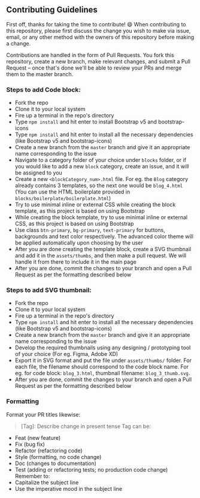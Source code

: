 ## Contributing Guidelines
First off, thanks for taking the time to contribute! 😄
When contributing to this repository, please first discuss the change you wish to make via issue, email, or any other method with the owners of this repository before making a change.

Contributions are handled in the form of Pull Requests. You fork this repository, create a new branch, make relevant changes, and submit a Pull Request – once that's done we'll be able to review your PRs and merge them to the master branch.


### Steps to add Code block:

-   Fork the repo
-   Clone it to your local system
-   Fire up a terminal in the repo's directory
-   Type `npm install` and hit enter to install Bootstrap v5 and bootstrap-icons
-   Type `npm install` and hit enter to install all the necessary dependencies (like Bootstrap v5 and bootstrap-icons)
-   Create a new branch from the `master` branch and give it an appropriate name corresponding to the issue
-   Navigate to a category folder of your choice under `blocks` folder, or if you would like to add a new `block` category, create an issue, and it will be assigned to you
-   Create a new `<blockCategory_num>.html` file. For eg. the `Blog` category already contains 3 templates, so the next one would be `blog_4.html` (You can use the HTML boilerplate provided in `blocks/boilerplate/boilerplate.html`)
-   Try to use minimal inline or external CSS while creating the block template, as this project is based on using Bootstrap
-   While creating the block template, try to use minimal inline or external CSS, as this project is based on using Bootstrap
-   Use class `btn-primary`, `bg-primary`, `text-primary` for buttons, backgrounds and text color respectively. The advanced color theme will be applied automatically upon choosing by the user
-   After you are done creating the template block, create a SVG thumbnail and add it in the `assets/thumbs`, and then make a pull request. We will handle it from there to include it in the main page
-   After you are done, commit the changes to your branch and open a Pull Request as per the formatting described below


### Steps to add SVG thumbnail:

-   Fork the repo
-   Clone it to your local system
-   Fire up a terminal in the repo's directory
-   Type `npm install` and hit enter to install all the necessary dependencies (like Bootstrap v5 and bootstrap-icons)
-   Create a new branch from the `master` branch and give it an appropriate name corresponding to the issue
-   Develop the required thumbnails using any designing / prototyping tool of your choice (For eg. Figma, Adobe XD)
-   Export it in SVG format and put the file under `assets/thumbs/` folder. For each file, the filename should correspond to the code block name. For eg. for code block: `blog_3.html`, thumbnail filename: `blog_3_thumb.svg`.
-   After you are done, commit the changes to your branch and open a Pull Request as per the formatting described below


### Formatting

Format your PR titles likewise:
> [Tag]: Describe change in present tense
Tag can be:
-   Feat (new feature)
-   Fix (bug fix)
-   Refactor (refactoring code)
-   Style (formatting, no code change)
-   Doc (changes to documentation)
-   Test (adding or refactoring tests; no production code change)
Remember to:
-   Capitalize the subject line
-   Use the imperative mood in the subject line